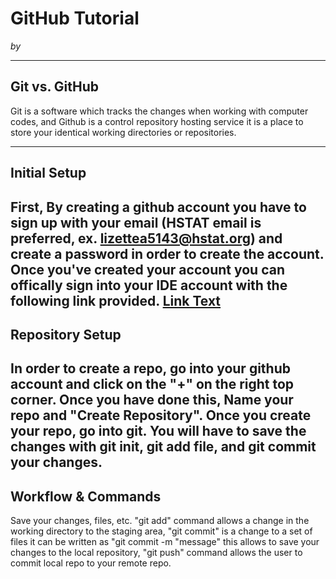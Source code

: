 # GitHub Tutorial

_by <Lizette Aguirre>_

---
## Git vs. GitHub
Git is a software which tracks the changes when working with computer codes, and Github is a control repository hosting service 
it is a place to store your identical working directories or repositories.

---
## Initial Setup
First, By creating a github account you have to sign up with your email (HSTAT email is preferred, ex. lizettea5143@hstat.org) and
create a password in order to create the account. Once you've created your account you can offically sign into your IDE account with
the following link provided.
[Link Text](github.com/hstatsep/ide50)
---
## Repository Setup
 In order to create a repo, go into your github account and click on the "+" on the right top corner. Once you have done this, Name 
 your repo and "Create Repository".
 Once you create your repo, go into git. You will have to save the changes with git init, git add file, and git commit your changes.  
---
## Workflow & Commands
Save your changes, files, etc. "git add" command allows a change in the working directory to the staging area, "git commit"  is a
change to a set of files it can be written as "git commit -m "message" this allows to save your changes to the local repository,
"git push" command allows the user to commit local repo to your remote repo. 